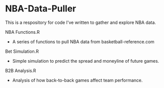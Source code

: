 # NBA-Data-Puller

This is a respository for code I've written to gather and explore NBA data.

NBA Functions.R
- A series of functions to pull NBA data from basketball-reference.com

Bet Simulation.R
- Simple simulation to predict the spread and moneyline of future games.

B2B Analysis.R
- Analysis of how back-to-back games affect team performance.
